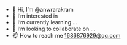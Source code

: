 - 👋 Hi, I’m @anwrarakram
- 👀 I’m interested in 
- 🌱 I’m currently learning ...
- 💞️ I’m looking to collaborate on ...
- 📫 How to reach me 1686876929@qq.com
<!---
anwrarakram/anwrarakram is a ✨ special ✨ repository because its `README.md` (this file) appears on your GitHub profile.
You can click the Preview link to take a look at your changes.
--->

